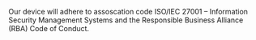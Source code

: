 Our device will adhere to assoscation code ISO/IEC 27001 – Information Security Management Systems and the Responsible Business Alliance (RBA) Code of Conduct. 
  
